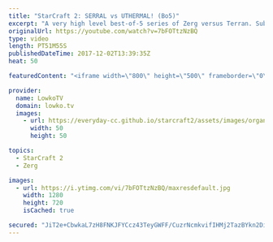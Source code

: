 ```yaml
---
title: "StarCraft 2: SERRAL vs UTHERMAL! (Bo5)"
excerpt: "A very high level best-of-5 series of Zerg versus Terran. Subscribe for more videos: http://lowko.tv/youtube Bunker Rush: https://goo.gl/etjR16  Serral is currently the highest ranked player in the game, statistically speaking. He's an absolute monster and great at the Zerg versus Terran matchup.  uThermal"
originalUrl: https://youtube.com/watch?v=7bFOTtzNzBQ
type: video
length: PT51M55S
publishedDateTime: 2017-12-02T13:39:35Z
heat: 50

featuredContent: "<iframe width=\"800\" height=\"500\" frameborder=\"0\" src=\"https://www.youtube.com/embed/7bFOTtzNzBQ\" allow=\"accelerometer; autoplay; encrypted-media; gyroscope; picture-in-picture\" allowfullscreen></iframe>"

provider:
  name: LowkoTV
  domain: lowko.tv
  images:
    - url: https://everyday-cc.github.io/starcraft2/assets/images/organizations/lowko.tv-50x50.jpg
      width: 50
      height: 50

topics:
  - StarCraft 2
  - Zerg

images:
  - url: https://i.ytimg.com/vi/7bFOTtzNzBQ/maxresdefault.jpg
    width: 1280
    height: 720
    isCached: true

secured: "JiT2e+CbwkaL7zH8FNKJFYCcz43TeyGWFF/CuzrNcmkvifIHMj2TazBYkn2Dim9yfT+pmwPDrKwxGXr6M/MSF2VlUGsacff9EU4h9wKdwaLjvRDb2qlPz/uXUUaeyPHSgaH8SaTMc8c9TEaQB5a5ARS8kNDH+SCNe0T9COA9Q5gxlnt8vK+DtOUMd9DAKfOjs31BETzFwbkVDY6PfuES40NAujShcjXIM2MCEhq72Kc1N2Sk/nAW0ir49yS1Sl08IpmE1STtKI9JLDdxITkO4vxg7NfF7tAXjup7fCcRL14D3/g0vK8AuU6SXfigI5oledvJaoVXyl9JqMAQtObHPVfdiQTX8b63L9y5HpHoPn6DlUXpOCTmA228fI5JcFi7Q4HOBIjrd8KHl212GdTeIlM/OdHk/kO0sfHC0XYHDnw=;Y+Y+oiqyP1LLLBOl+zJeIQ=="
---
```


